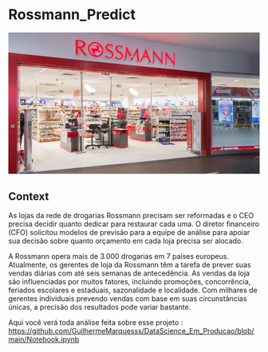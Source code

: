 # Rossmann_Predict

<img src="/img/Rossmann.jpg" alt="rossmann"/>

## Context

As lojas da rede de drogarias Rossmann precisam ser reformadas e o CEO precisa decidir quanto dedicar para restaurar cada uma. O diretor financeiro (CFO) solicitou modelos de previsão para a equipe de análise para apoiar sua decisão sobre quanto orçamento em cada loja precisa ser alocado.

A Rossmann opera mais de 3.000 drogarias em 7 países europeus. Atualmente, os gerentes de loja da Rossmann têm a tarefa de prever suas vendas diárias com até seis semanas de antecedência. As vendas da loja são influenciadas por muitos fatores, incluindo promoções, concorrência, feriados escolares e estaduais, sazonalidade e localidade. Com milhares de gerentes individuais prevendo vendas com base em suas circunstâncias únicas, a precisão dos resultados pode variar bastante.

Aqui você verá toda análise feita sobre esse projeto : https://github.com/GuilhermeMarquesss/DataScience_Em_Producao/blob/main/Notebook.ipynb